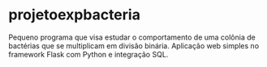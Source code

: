 # projetoexpbacteria

Pequeno programa que visa estudar o comportamento de uma colônia de bactérias que se multiplicam em divisão binária.
Aplicação web simples no framework Flask com Python e integração SQL.
